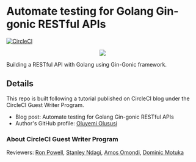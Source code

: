 # Automate testing for Golang Gin-gonic RESTful APIs

[![CircleCI](https://circleci.com/gh/CIRCLECI-GWP/golang-gin-company-api/tree/main.svg?style=svg)](https://circleci.com/gh/CIRCLECI-GWP/golang-gin-company-api/tree/main)

<p align="center"><img src="https://avatars3.githubusercontent.com/u/59034516"></p>

Building a RESTful API with Golang using Gin-Gonic framework.

## Details

This repo is built following a tutorial published on CircleCI blog under the CircleCI Guest Writer Program.

- Blog post: Automate testing for Golang Gin-gonic RESTful APIs
- Author's GitHub profile: [Oluyemi Olususi][author]

### About CircleCI Guest Writer Program

Reviewers: [Ron Powell][ron], [Stanley Ndagi][stan], [Amos Omondi][amos], [Dominic Motuka][dominic]

[blog]: https://circleci.com/blog/gin-gonic-testing/
[author]: https://github.com/yemiwebby
[ron]: https://github.com/ronpowelljr
[stan]: https://github.com/NdagiStanley
[amos]: https://github.com/amos-o
[dominic]: https://github.com/daumie
